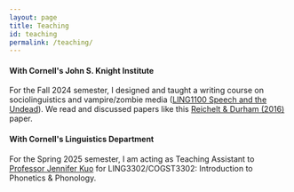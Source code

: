 ```yaml
---
layout: page
title: Teaching
id: teaching
permalink: /teaching/
---
```


#### With Cornell's John S. Knight Institute  
 
For the Fall 2024 semester, I designed and taught a writing course on sociolinguistics and vampire/zombie media (<a target="_blank" rel="noopener" href="https://fws.arts.cornell.edu/brochures/2024FA_Brochure.pdf">LING1100 Speech and the Undead</a>). 
We read and discussed papers like this <a target="_blank" rel="noopener" href="https://journals.sagepub.com/doi/10.1177/0075424216669747">Reichelt & Durham (2016)</a> paper. <br>

#### With Cornell's Linguistics Department 

For the Spring 2025 semester, I am acting as Teaching Assistant to <a target="_blank" rel="noopener" href="https://linguistics.cornell.edu/jennifer-kuo">Professor Jennifer Kuo</a> for LING3302/COGST3302: Introduction to Phonetics & Phonology. 


